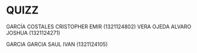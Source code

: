 # QUIZZ

GARCÍA COSTALES CRISTOPHER EMIR (1321124802)
VERA OJEDA ALVARO JOSHUA (1321124271)

GARCIA GARCIA SAUL IVAN (1321124105)
